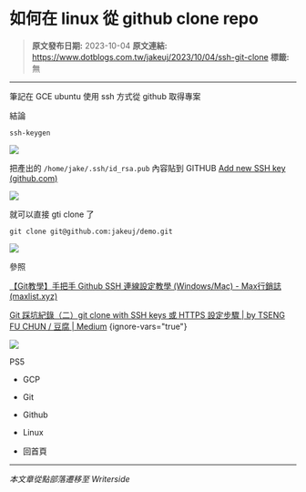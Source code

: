 # 如何在 linux 從 github clone repo

> **原文發布日期:** 2023-10-04
> **原文連結:** https://www.dotblogs.com.tw/jakeuj/2023/10/04/ssh-git-clone
> **標籤:** 無

---

筆記在 GCE ubuntu 使用 ssh 方式從 github 取得專案

結論

```
ssh-keygen
```

![](https://dotblogsfile.blob.core.windows.net/user/小小朱/67d1de2f-d39e-46f7-b2c2-250dfa29334e/1696402201.png.png)

把產出的 `/home/jake/.ssh/id_rsa.pub` 內容貼到 GITHUB [Add new SSH key (github.com)](https://github.com/settings/ssh/new)

![](https://dotblogsfile.blob.core.windows.net/user/小小朱/67d1de2f-d39e-46f7-b2c2-250dfa29334e/1696402458.png.png)

就可以直接 gti clone 了

`git clone git@github.com:jakeuj/demo.git`

![](https://dotblogsfile.blob.core.windows.net/user/小小朱/67d1de2f-d39e-46f7-b2c2-250dfa29334e/1696402559.png.png)

參照

[【Git教學】手把手 Github SSH 連線設定教學 (Windows/Mac) - Max行銷誌 (maxlist.xyz)](https://www.maxlist.xyz/2022/12/22/github-ssh-setting/)

[Git 踩坑紀錄（二）git clone with SSH keys 或 HTTPS 設定步驟 | by TSENG FU CHUN / 豆腐 | Medium](https://tsengbatty.medium.com/git-%E8%B8%A9%E5%9D%91%E7%B4%80%E9%8C%84-%E4%BA%8C-git-clone-with-ssh-keys-%E6%88%96-https-%E8%A8%AD%E5%AE%9A%E6%AD%A5%E9%A9%9F-bdb721bd7cf2)
{ignore-vars="true"}

![](https://card.psnprofiles.com/1/jakeuj.png)

PS5

* GCP
* Git
* Github
* Linux

* 回首頁

---

*本文章從點部落遷移至 Writerside*
